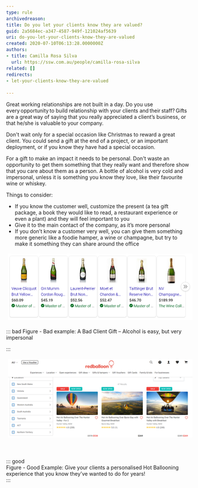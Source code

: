 ```yaml
---
type: rule
archivedreason: 
title: Do you let your clients know they are valued?
guid: 2a5684ec-a347-4587-949f-121024af5639
uri: do-you-let-your-clients-know-they-are-valued
created: 2020-07-10T06:13:28.0000000Z
authors:
- title: Camilla Rosa Silva
  url: https://ssw.com.au/people/camilla-rosa-silva
related: []
redirects:
- let-your-clients-know-they-are-valued

---
```


Great working relationships are not built in a day. Do you use every opportunity to build relationship with your clients and their staff? Gifts are a great way of saying that you really appreciated a client’s business, or that he/she is valuable to your company.

<!--endintro-->

Don't wait only for a special occasion like Christmas to reward a great client. You could send a gift at the end of a project, or an important deployment, or if you know they have had a special occasion. 

For a gift to make an impact it needs to be personal. Don't waste an opportunity to get them something that they really want and therefore show that you care about them as a person. A bottle of alcohol is very cold and impersonal, unless it is something you know they love, like their favourite wine or whiskey. 

Things to consider:

* If you know the customer well, customize the present (a tea gift package, a book they would like to read, a restaurant experience or even a plant) and they will feel important to you
* Give it to the main contact of the company, as it’s more personal
* If you don’t know a customer very well, you can give them something more generic like a foodie hamper, a wine or champagne, but try to make it something they can share around the office

<dl class="ssw15-rteElement-ImageArea">   <img src="champagnes.png" alt="champagnes.png" style="margin:5px;width:808px;">
</dl>


::: bad
Figure - Bad example: A Bad Client Gift – Alcohol is easy, but very impersonal

:::

<dl class="ssw15-rteElement-ImageArea"> <img src="experiences.png" alt="experiences.png" style="margin:5px;width:808px;">     </dl>
<dl class="ssw15-rteElement-ImageArea"><br><br>::: good<br>Figure - Good Example: Give your clients a personalised Hot Ballooning experience that you know they’ve wanted to do for years! <br>:::<br><br><br></dl>
